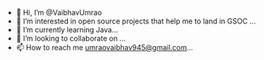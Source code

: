 - 👋 Hi, I’m @VaibhavUmrao
- 👀 I’m interested in open source projects that help me to land in GSOC ...
- 🌱 I’m currently learning Java...
- 💞️ I’m looking to collaborate on ...
- 📫 How to reach me umraovaibhav945@gmail.com...

<!---
VaibhavUmrao/VaibhavUmrao is a ✨ special ✨ repository because its `README.md` (this file) appears on your GitHub profile.
You can click the Preview link to take a look at your changes.
--->
